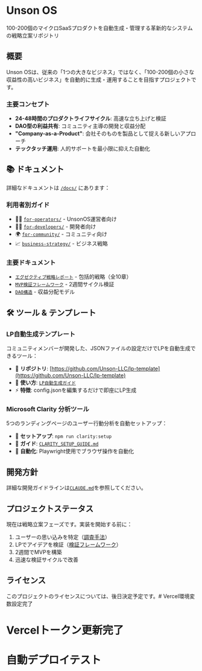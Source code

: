 # Unson OS

100-200個のマイクロSaaSプロダクトを自動生成・管理する革新的なシステムの戦略立案リポジトリ

## 概要

Unson OSは、従来の「1つの大きなビジネス」ではなく、「100-200個の小さな収益性の高いビジネス」を自動的に生成・運用することを目指すプロジェクトです。

### 主要コンセプト

- **24-48時間のプロダクトライフサイクル**: 高速な立ち上げと検証
- **DAO型の利益共有**: コミュニティ主導の開発と収益分配
- **"Company-as-a-Product"**: 会社そのものを製品として捉える新しいアプローチ
- **テックタッチ運用**: 人的サポートを最小限に抑えた自動化

## 📚 ドキュメント

詳細なドキュメントは [`/docs/`](docs/) にあります：

### 利用者別ガイド
- 👨‍💼 [`for-operators/`](docs/for-operators/) - UnsonOS運営者向け
- 👩‍💻 [`for-developers/`](docs/for-developers/) - 開発者向け
- 🌍 [`for-community/`](docs/for-community/) - コミュニティ向け
- 📈 [`business-strategy/`](docs/business-strategy/) - ビジネス戦略

### 主要ドキュメント
- [`エグゼクティブ戦略レポート`](docs/business-strategy/executive-strategy-report.md) - 包括的戦略（全10章）
- [`MVP検証フレームワーク`](docs/business-strategy/mvp-validation-framework.md) - 2週間サイクル検証
- [`DAO構造`](docs/for-community/dao-governance/dao-structure.md) - 収益分配モデル

## 🛠️ ツール & テンプレート

### LP自動生成テンプレート
コミュニティメンバーが開発した、JSONファイルの設定だけでLPを自動生成できるツール：
- 🔗 **リポジトリ**: [https://github.com/Unson-LLC/lp-template](https://github.com/Unson-LLC/lp-template)
- 📖 **使い方**: [`LP自動生成ガイド`](docs/for-developers/saas-templates/lp-template-guide.md)
- ⚡ **特徴**: config.jsonを編集するだけで即座にLP生成

### Microsoft Clarity 分析ツール
5つのランディングページのユーザー行動分析を自動セットアップ：
- 🔧 **セットアップ**: `npm run clarity:setup`
- 📖 **ガイド**: [`CLARITY_SETUP_GUIDE.md`](CLARITY_SETUP_GUIDE.md)
- 🤖 **自動化**: Playwright使用でブラウザ操作を自動化

## 開発方針

詳細な開発ガイドラインは[`CLAUDE.md`](CLAUDE.md)を参照してください。

## プロジェクトステータス

現在は戦略立案フェーズです。実装を開始する前に：

1. ユーザーの思い込みを特定（[調査手法](docs/strategy/user-assumption-research.md)）
2. LPでアイデアを検証（[検証フレームワーク](docs/strategy/mvp-validation-framework.md)）
3. 2週間でMVPを構築
4. 迅速な検証サイクルで改善

## ライセンス

このプロジェクトのライセンスについては、後日決定予定です。# Vercel環境変数設定完了
# Vercelトークン更新完了
# 自動デプロイテスト

